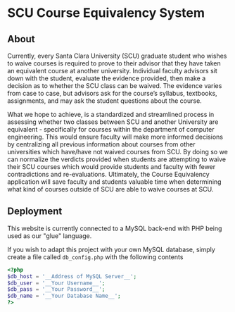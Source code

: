 # SCU Course Equivalency System

## About
Currently, every Santa Clara University (SCU) graduate student who wishes to waive courses is required to prove to their advisor that they have taken an equivalent course at another university. Individual faculty advisors sit down with the student, evaluate the evidence provided, then make a decision as to whether the SCU class can be waived. The evidence varies from case to case, but advisors ask for the course’s syllabus, textbooks, assignments, and may ask the student questions about the course.

What we hope to achieve, is a standardized and streamlined process in assessing whether two classes between SCU and another University are equivalent - specifically for courses within the department of computer engineering. This would ensure faculty will make more informed decisions by centralizing all previous information about courses from other universities which have/have not waived courses from SCU. By doing so we can normalize the verdicts provided when students are attempting to waive their SCU courses which would provide students and faculty with fewer contradictions and re-evaluations. Ultimately, the Course Equivalency application will save faculty and students valuable time when determining what kind of courses outside of SCU are able to waive courses at SCU.


## Deployment
This website is currently connected to a MySQL back-end with PHP being used as our "glue" language.

If you wish to adapt this project with your own MySQL database, simply create a file called `db_config.php` with the following contents
```php
<?php
$db_host = '__Address of MySQL Server__';
$db_user = '__Your Username__';
$db_pass = '__Your Password__';
$db_name = '__Your Database Name__';
?>
```
